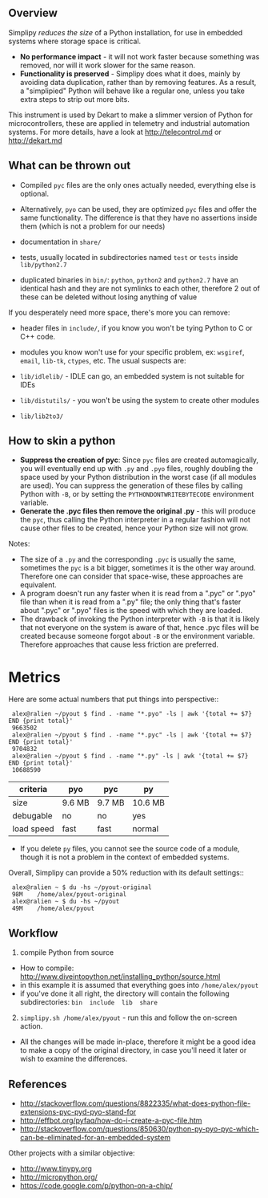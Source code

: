 Overview
--------
Simplipy *reduces the size* of a Python installation, for use in embedded systems where storage space is critical.


* **No performance impact** - it will not work faster because something was removed, nor will it work slower for the same reason.
* **Functionality is preserved** - Simplipy does what it does, mainly by avoiding data duplication, rather than by removing features. As a result, a "simplipied" Python will behave like a regular one, unless you take extra steps to strip out more bits.

This instrument is used by Dekart to make a slimmer version of Python for microcontrollers, these are applied in telemetry and industrial automation systems. For more details, have a look at http://telecontrol.md or http://dekart.md

What can be thrown out
----------------------
* Compiled `pyc` files are the only ones actually needed, everything else is optional.

 * Alternatively, `pyo` can be used, they are optimized `pyc` files and offer the same functionality. The difference is that they have no assertions inside them (which is not a problem for our needs)

* documentation in `share/`
* tests, usually located in subdirectories named `test` or `tests` inside `lib/python2.7`
* duplicated binaries in `bin/`: `python`, `python2` and `python2.7` have an identical hash and they are not symlinks to each other, therefore 2 out of these can be deleted without losing anything of value

If you desperately need more space, there's more you can remove:

* header files in `include/`, if you know you won't be tying Python to C or C++ code.
* modules you know won't use for your specific problem, ex: `wsgiref`, `email`, `lib-tk`, `ctypes`, etc. The usual suspects are:

 * `lib/idlelib/` - IDLE can go, an embedded system is not suitable for IDEs
 * `lib/distutils/` - you won't be using the system to create other modules
 * `lib/lib2to3/`




How to skin a python
--------------------

* **Suppress the creation of pyc**: Since `pyc` files are created automagically, you will eventually end up with `.py` and `.pyo` files, roughly doubling the space used by your Python distribution in the worst case (if all modules are used). You can suppress the generation of these files by calling Python with `-B`, or by setting the `PYTHONDONTWRITEBYTECODE` environment variable.
* **Generate the .pyc files then remove the original .py** - this will produce the `pyc`, thus calling the Python interpreter in a regular fashion will not cause other files to be created, hence your Python size will not grow.

Notes:

* The size of a `.py` and the corresponding `.pyc` is usually the same, sometimes the `pyc` is a bit bigger, sometimes it is the other way around. Therefore one can consider that space-wise, these approaches are equivalent. 
* A program doesn't run any faster when it is read from a ".pyc" or ".pyo" file than when it is read from a ".py" file; the only thing that's faster about ".pyc" or ".pyo" files is the speed with which they are loaded.
* The drawback of invoking the Python interpreter with `-B` is that it is likely that not everyone on the system is aware of that, hence .pyc files will be created because someone forgot about `-B` or the environment variable. Therefore approaches that cause less friction are preferred.

Metrics
=======
Here are some actual numbers that put things into perspective::

```
 alex@ralien ~/pyout $ find . -name "*.pyo" -ls | awk '{total += $7} END {print total}'
 9663502
 alex@ralien ~/pyout $ find . -name "*.pyc" -ls | awk '{total += $7} END {print total}'
 9704832
 alex@ralien ~/pyout $ find . -name "*.py" -ls | awk '{total += $7} END {print total}'
 10688590
```

 criteria   |   pyo  |   pyc  |   py    
------------|--------|--------|---------
 size       | 9.6 MB | 9.7 MB | 10.6 MB
 debugable  |  no    |  no    |  yes
 load speed | fast   | fast   | normal


* If you delete `py` files, you cannot see the source code of a module, though it is not a problem in the context of embedded systems.

Overall, Simplipy can provide a 50% reduction with its default settings::
```
 alex@ralien ~ $ du -hs ~/pyout-original
 98M	/home/alex/pyout-original
 alex@ralien ~ $ du -hs ~/pyout
 49M	/home/alex/pyout
```




Workflow
--------
1. compile Python from source
 * How to compile: http://www.diveintopython.net/installing_python/source.html
 * in this example it is assumed that everything goes into `/home/alex/pyout`
 * if you've done it all right, the directory will contain the following subdirectories: `bin  include  lib  share`
2. `simplipy.sh /home/alex/pyout` - run this and follow the on-screen action.
 * All the changes will be made in-place, therefore it might be a good idea to make a copy of the original directory, in case you'll need it later or wish to examine the differences.



References
----------
* http://stackoverflow.com/questions/8822335/what-does-python-file-extensions-pyc-pyd-pyo-stand-for
* http://effbot.org/pyfaq/how-do-i-create-a-pyc-file.htm
* http://stackoverflow.com/questions/850630/python-py-pyo-pyc-which-can-be-eliminated-for-an-embedded-system

Other projects with a similar objective:

* http://www.tinypy.org
* http://micropython.org/
* https://code.google.com/p/python-on-a-chip/


